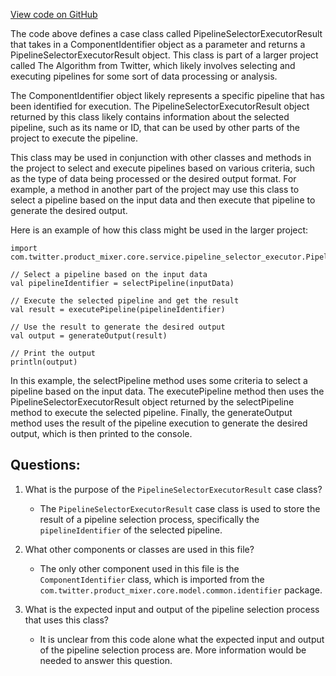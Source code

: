 [View code on GitHub](https://github.com/misbahsy/the-algorithm/product-mixer/core/src/main/scala/com/twitter/product_mixer/core/service/pipeline_selector_executor/PipelineSelectorExecutorResult.scala)

The code above defines a case class called PipelineSelectorExecutorResult that takes in a ComponentIdentifier object as a parameter and returns a PipelineSelectorExecutorResult object. This class is part of a larger project called The Algorithm from Twitter, which likely involves selecting and executing pipelines for some sort of data processing or analysis.

The ComponentIdentifier object likely represents a specific pipeline that has been identified for execution. The PipelineSelectorExecutorResult object returned by this class likely contains information about the selected pipeline, such as its name or ID, that can be used by other parts of the project to execute the pipeline.

This class may be used in conjunction with other classes and methods in the project to select and execute pipelines based on various criteria, such as the type of data being processed or the desired output format. For example, a method in another part of the project may use this class to select a pipeline based on the input data and then execute that pipeline to generate the desired output.

Here is an example of how this class might be used in the larger project:

```
import com.twitter.product_mixer.core.service.pipeline_selector_executor.PipelineSelectorExecutorResult

// Select a pipeline based on the input data
val pipelineIdentifier = selectPipeline(inputData)

// Execute the selected pipeline and get the result
val result = executePipeline(pipelineIdentifier)

// Use the result to generate the desired output
val output = generateOutput(result)

// Print the output
println(output)
```

In this example, the selectPipeline method uses some criteria to select a pipeline based on the input data. The executePipeline method then uses the PipelineSelectorExecutorResult object returned by the selectPipeline method to execute the selected pipeline. Finally, the generateOutput method uses the result of the pipeline execution to generate the desired output, which is then printed to the console.
## Questions: 
 1. What is the purpose of the `PipelineSelectorExecutorResult` case class?
    - The `PipelineSelectorExecutorResult` case class is used to store the result of a pipeline selection process, specifically the `pipelineIdentifier` of the selected pipeline.

2. What other components or classes are used in this file?
    - The only other component used in this file is the `ComponentIdentifier` class, which is imported from the `com.twitter.product_mixer.core.model.common.identifier` package.

3. What is the expected input and output of the pipeline selection process that uses this class?
    - It is unclear from this code alone what the expected input and output of the pipeline selection process are. More information would be needed to answer this question.
